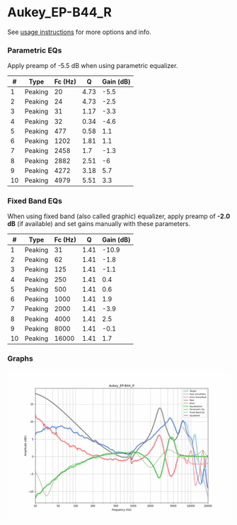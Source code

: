 # Aukey_EP-B44_R
See [usage instructions](https://github.com/jaakkopasanen/AutoEq#usage) for more options and info.

### Parametric EQs
Apply preamp of -5.5 dB when using parametric equalizer.

|   # | Type    |   Fc (Hz) |    Q |   Gain (dB) |
|-----|---------|-----------|------|-------------|
|   1 | Peaking |        20 | 4.73 |        -5.5 |
|   2 | Peaking |        24 | 4.73 |        -2.5 |
|   3 | Peaking |        31 | 1.17 |        -3.3 |
|   4 | Peaking |        32 | 0.34 |        -4.6 |
|   5 | Peaking |       477 | 0.58 |         1.1 |
|   6 | Peaking |      1202 | 1.81 |         1.1 |
|   7 | Peaking |      2458 | 1.7  |        -1.3 |
|   8 | Peaking |      2882 | 2.51 |        -6   |
|   9 | Peaking |      4272 | 3.18 |         5.7 |
|  10 | Peaking |      4979 | 5.51 |         3.3 |

### Fixed Band EQs
When using fixed band (also called graphic) equalizer, apply preamp of **-2.0 dB** (if available) and set gains manually with these parameters.

|   # | Type    |   Fc (Hz) |    Q |   Gain (dB) |
|-----|---------|-----------|------|-------------|
|   1 | Peaking |        31 | 1.41 |       -10.9 |
|   2 | Peaking |        62 | 1.41 |        -1.8 |
|   3 | Peaking |       125 | 1.41 |        -1.1 |
|   4 | Peaking |       250 | 1.41 |         0.4 |
|   5 | Peaking |       500 | 1.41 |         0.6 |
|   6 | Peaking |      1000 | 1.41 |         1.9 |
|   7 | Peaking |      2000 | 1.41 |        -3.9 |
|   8 | Peaking |      4000 | 1.41 |         2.5 |
|   9 | Peaking |      8000 | 1.41 |        -0.1 |
|  10 | Peaking |     16000 | 1.41 |         1.7 |

### Graphs
![](./Aukey_EP-B44_R.png)
